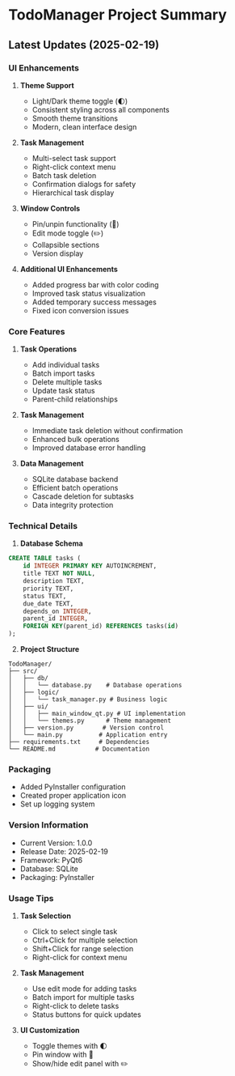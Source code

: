 # TodoManager Project Summary

## Latest Updates (2025-02-19)

### UI Enhancements
1. **Theme Support**
   - Light/Dark theme toggle (🌓)
   - Consistent styling across all components
   - Smooth theme transitions
   - Modern, clean interface design

2. **Task Management**
   - Multi-select task support
   - Right-click context menu
   - Batch task deletion
   - Confirmation dialogs for safety
   - Hierarchical task display

3. **Window Controls**
   - Pin/unpin functionality (📌)
   - Edit mode toggle (✏️)
   - Collapsible sections
   - Version display

4. **Additional UI Enhancements**
   - Added progress bar with color coding
   - Improved task status visualization
   - Added temporary success messages
   - Fixed icon conversion issues

### Core Features
1. **Task Operations**
   - Add individual tasks
   - Batch import tasks
   - Delete multiple tasks
   - Update task status
   - Parent-child relationships

2. **Task Management**
   - Immediate task deletion without confirmation
   - Enhanced bulk operations
   - Improved database error handling

3. **Data Management**
   - SQLite database backend
   - Efficient batch operations
   - Cascade deletion for subtasks
   - Data integrity protection

### Technical Details
1. **Database Schema**
```sql
CREATE TABLE tasks (
    id INTEGER PRIMARY KEY AUTOINCREMENT,
    title TEXT NOT NULL,
    description TEXT,
    priority TEXT,
    status TEXT,
    due_date TEXT,
    depends_on INTEGER,
    parent_id INTEGER,
    FOREIGN KEY(parent_id) REFERENCES tasks(id)
);
```

2. **Project Structure**
```
TodoManager/
├── src/
│   ├── db/
│   │   └── database.py    # Database operations
│   ├── logic/
│   │   └── task_manager.py # Business logic
│   ├── ui/
│   │   ├── main_window_qt.py # UI implementation
│   │   └── themes.py      # Theme management
│   ├── version.py        # Version control
│   └── main.py          # Application entry
├── requirements.txt     # Dependencies
└── README.md           # Documentation
```

### Packaging
- Added PyInstaller configuration
- Created proper application icon
- Set up logging system

### Version Information
- Current Version: 1.0.0
- Release Date: 2025-02-19
- Framework: PyQt6
- Database: SQLite
- Packaging: PyInstaller

### Usage Tips
1. **Task Selection**
   - Click to select single task
   - Ctrl+Click for multiple selection
   - Shift+Click for range selection
   - Right-click for context menu

2. **Task Management**
   - Use edit mode for adding tasks
   - Batch import for multiple tasks
   - Right-click to delete tasks
   - Status buttons for quick updates

3. **UI Customization**
   - Toggle themes with 🌓
   - Pin window with 📌
   - Show/hide edit panel with ✏️
